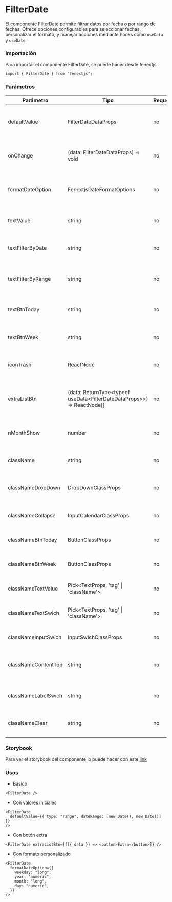 # FilterDate

El componente FilterDate permite filtrar datos por fecha o por rango de fechas. Ofrece opciones configurables para seleccionar fechas, personalizar el formato, y manejar acciones mediante hooks como `useData` y `useDate`.

### Importación

Para importar el componente FilterDate, se puede hacer desde fenextjs

```tsx copy
import { FilterDate } from "fenextjs";
```

### Parámetros

| Parámetro           | Tipo                                                                        | Requerido | Default              | Descripcion                                                                  |
| ------------------- | --------------------------------------------------------------------------- | --------- | -------------------- | ---------------------------------------------------------------------------- |
| defaultValue        | FilterDateDataProps                                                         | no        | \{\}                 | Valor inicial del filtro de fecha, incluyendo tipo, fecha o rango de fechas. |
| onChange            | (data: FilterDateDataProps) =\> void                                        | no        | undefined            | Función que se ejecuta cuando cambia el valor del filtro de fecha.           |
| formatDateOption    | FenextjsDateFormatOptions                                                   | no        | \{\}                 | Opciones de formato para mostrar las fechas seleccionadas.                   |
| textValue           | string                                                                      | no        | 'Filtrar por fecha:' | Texto principal que describe el propósito del filtro.                        |
| textFilterByDate    | string                                                                      | no        | 'Filtar por fecha'   | Texto que se muestra para la opción de filtro por fecha.                     |
| textFilterByRange   | string                                                                      | no        | 'Filtar por rango'   | Texto que se muestra para la opción de filtro por rango de fechas.           |
| textBtnToday        | string                                                                      | no        | 'Hoy'                | Texto del botón para seleccionar la fecha actual.                            |
| textBtnWeek         | string                                                                      | no        | 'Esta Semana'        | Texto del botón para seleccionar la semana actual.                           |
| iconTrash           | ReactNode                                                                   | no        | \<SvgTrash /\>       | Icono que se muestra como indicador para eliminar filtros.                   |
| extraListBtn        | (data: ReturnType\<typeof useData\<FilterDateDataProps\>\>) =\> ReactNode[] | no        | []                   | Lista de botones personalizados que se pueden agregar dinámicamente.         |
| nMonthShow          | number                                                                      | no        | 2                    | Número de meses visibles en el calendario.                                   |
| className           | string                                                                      | no        | ''                   | Clase CSS para personalizar el contenedor principal.                         |
| classNameDropDown   | DropDownClassProps                                                          | no        | \{\}                 | Clase CSS para personalizar el menú desplegable.                             |
| classNameCollapse   | InputCalendarClassProps                                                     | no        | \{\}                 | Clase CSS para personalizar el calendario desplegable.                       |
| classNameBtnToday   | ButtonClassProps                                                            | no        | \{\}                 | Clase CSS para personalizar el botón 'Hoy'.                                  |
| classNameBtnWeek    | ButtonClassProps                                                            | no        | \{\}                 | Clase CSS para personalizar el botón 'Esta Semana'.                          |
| classNameTextValue  | Pick\<TextProps, 'tag' \| 'className'\>                                     | no        | \{\}                 | Clase CSS para personalizar el texto principal.                              |
| classNameTextSwich  | Pick\<TextProps, 'tag' \| 'className'\>                                     | no        | \{\}                 | Clase CSS para personalizar los textos de los interruptores.                 |
| classNameInputSwich | InputSwichClassProps                                                        | no        | \{\}                 | Clase CSS para personalizar los interruptores.                               |
| classNameContentTop | string                                                                      | no        | ''                   | Clase CSS para personalizar el contenedor superior del contenido.            |
| classNameLabelSwich | string                                                                      | no        | ''                   | Clase CSS para personalizar las etiquetas de los interruptores.              |
| classNameClear      | string                                                                      | no        | ''                   | Clase CSS para personalizar el icono de limpiar filtros.                     |

### Storybook

Para ver el storybook del componente lo puede hacer con este [link](https://fenextjs-component-storybook.vercel.app/?path=/story/filter-date--index)

### Usos

- Básico

```tsx copy
<FilterDate />
```

- Con valores iniciales

```tsx copy
<FilterDate
  defaultValue={{ type: "range", dateRange: [new Date(), new Date()] }}
/>
```

- Con botón extra

```tsx copy
<FilterDate extraListBtn={[({ data }) => <button>Extra</button>]} />
```

- Con formato personalizado

```tsx copy
<FilterDate
  formatDateOption={{
    weekday: "long",
    year: "numeric",
    month: "long",
    day: "numeric",
  }}
/>
```
